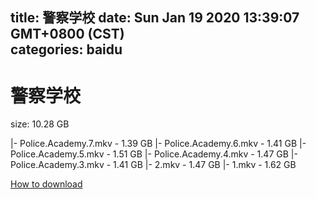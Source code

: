 
title: 警察学校
date: Sun Jan 19 2020 13:39:07 GMT+0800 (CST)    
categories: baidu
---

# 警察学校
size: 10.28 GB
 
 
|- Police.Academy.7.mkv - 1.39 GB
|- Police.Academy.6.mkv - 1.41 GB
|- Police.Academy.5.mkv - 1.51 GB
|- Police.Academy.4.mkv - 1.47 GB
|- Police.Academy.3.mkv - 1.41 GB
|- 2.mkv - 1.47 GB
|- 1.mkv - 1.62 GB

[How to download](https://bpcam.bemobtrk.com/go/2ceec3aa-1ca2-46d6-b9ff-aaa5c184517c?jno=5288)